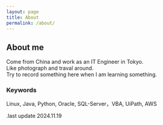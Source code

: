 ```yaml
---
layout: page
title: About
permalink: /about/
---
```




## About me

Come from China and work as an IT Engineer in Tokyo.<br>
Like photograph and traval around.<br>
Try to record something here when I am learning something.<br>


### Keywords

Linux, Java, Python, Oracle, SQL-Server，VBA, UiPath, AWS<br>

.last update 2024.11.19


